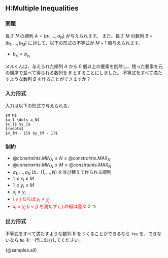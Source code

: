 ## H:Multiple Inequalities

### 問題
長さ $N$ の順列 $A = (a_1, \ldots, a_N)$ が与えられます。
また、長さ $M$ の数列 $B = (b_1, \ldots, b_M)$ に対して、以下の形式の不等式が $M-1$ 個与えられます。

 - $b_{x_i} < b_{y_i}$

メルくんは、与えられた順列 $A$ から $0$ 個以上の要素を削除し、残った要素を元の順序で並べて得られる数列を $B$ とすることにしました。
不等式をすべて満たすような数列 $B$ を作ることができますか？


### 入力形式
入力は以下の形式で与えられる。

```
$N M$
$a_1 \dots a_N$
$x_1$ $y_1$
$\vdots$
$x_{M - 1}$ $y_{M - 1}$
```

### 制約

- ${@constraints.MIN_N} \leq N \leq {@constraints.MAX_N}$
- ${@constraints.MIN_N} \leq M \leq {@constraints.MAX_N}$
- $a_1, \ldots, a_N$ は、$(1, \ldots, N)$ を並び替えて作られる順列
- $1 \leq x_i \leq M$
- $1 \leq y_i \leq M$
- $x_i \neq y_i$
- <span style="color: red;">$i \neq j$ ならば $y_i \neq y_j$</span>
- <span style="color: red;">$x_i = y_j$ $(i < j)$ を満たす $i$, $j$ の組は高々 2 つ</span>

### 出力形式
不等式をすべて満たすような数列 B をつくることができるなら `Yes` を、できないなら `No` を一行に出力してください。

{@samples.all}
